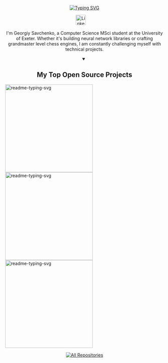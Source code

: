 <p align="center">
  <a href="https://github.com/GeorgiySav">
</p>

<p align="center">
  <a href="https://git.io/typing-svg"><img src="https://readme-typing-svg.demolab.com?font=Fira+Code&weight=900&size=25&pause=1000&color=F85D7F&center=true&vCenter=true&width=435&lines=Georgiy+Savchenko;MSci+Computer+Science+Student;C%2B%2B+Developer" alt="Typing SVG" /></a>
</p>

<!-- Social icons section -->
<p align="center">
  <a href="https://www.linkedin.com/in/georgiy-savchenko/"><img width="32px" alt="LinkedIn" title="LinkedIn" src="https://i.imgur.com/yRpa1dQ.png"/></a>
  &#8287;&#8287;&#8287;&#8287;&#8287;
</p>

<p align="center">
  I'm Georgiy Savchenko, a Computer Science MSci student at the University of Exeter. Whether it's building neural network libraries or crafting grandmaster level chess engines, I am constantly challenging myself with technical projects.
</p>

<details open align="center"> 
  <summary><h2>My Top Open Source Projects</h2></summary>

  <!-- Repo info cards - https://github.com/anuraghazra/github-readme-stats -->
  <!-- Small repo cards (fork) - https://github.com/DenverCoder1/github-readme-stats -->
  <p align="left">
    <a href="https://github.com/GeorgiySav/Kronos"><img width="278" src="https://github-readme-stats.vercel.app/api/pin/?username=GeorgiySav&repo=Kronos&theme=react&bg_color=1F222E&title_color=F85D7F&hide_border=true&icon_color=F8D866&show_icons=false" alt="readme-typing-svg"></a>
    <a href="https://github.com/GeorgiySav/OBC"><img width="278" src="https://github-readme-stats.vercel.app/api/pin/?username=GeorgiySav&repo=OBC&theme=react&bg_color=1F222E&title_color=F85D7F&hide_border=true&icon_color=F8D866&show_icons=false" alt="readme-typing-svg"></a>
    <a href="https://github.com/GeorgiySav/OpenGL-Physarum"><img width="278" src="https://github-readme-stats.vercel.app/api/pin/?username=GeorgiySav&repo=OpenGL-Physarum&theme=react&bg_color=1F222E&title_color=F85D7F&hide_border=true&icon_color=F8D866&show_icons=false" alt="readme-typing-svg"></a>
  </p>

  <a href="https://github.com/GeorgiySav?tab=repositories&sort=stargazers"><img alt="All Repositories" title="All Repositories" src="https://custom-icon-badges.demolab.com/badge/-Click%20Here%20For%20All%20My%20Repos-1F222E?style=for-the-badge&logoColor=white&logo=repo"/></a>
</details>
